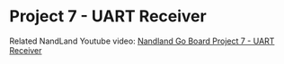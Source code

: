 # Project 7 - UART Receiver

Related NandLand Youtube video: [Nandland Go Board Project 7 - UART Receiver](https://www.youtube.com/watch?v=Vh0KdoXaVgU)
